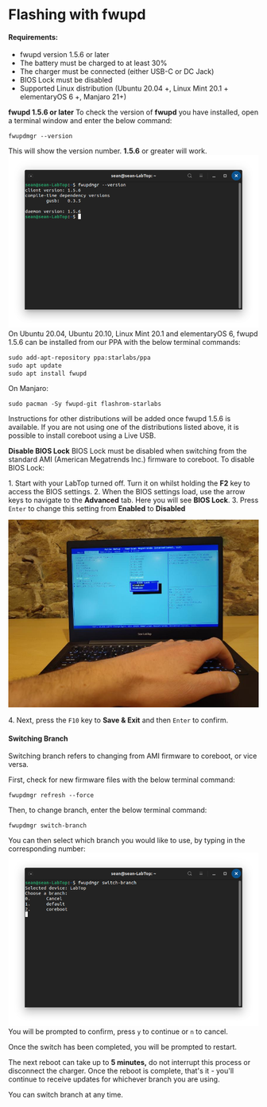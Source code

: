 # Flashing with fwupd

#### **Requirements:**

* fwupd version 1.5.6 or later
* The battery must be charged to at least 30%
* The charger must be connected (either USB-C or DC Jack)
* BIOS Lock must be disabled
* Supported Linux distribution (Ubuntu 20.04 +, Linux Mint 20.1 + elementaryOS 6 +, Manjaro 21+)

**fwupd 1.5.6 or later**
To check the version of **fwupd** you have installed, open a terminal window and enter the below command:

```
fwupdmgr --version
```

This will show the version number. **1.5.6** or greater will work.
![fwupd version](../fwupdVersion.png)
On Ubuntu 20.04, Ubuntu 20.10, Linux Mint 20.1 and elementaryOS 6, fwupd 1.5.6 can be installed from our PPA with the below terminal commands:

```
sudo add-apt-repository ppa:starlabs/ppa
sudo apt update
sudo apt install fwupd
```

On Manjaro:

```
sudo pacman -Sy fwupd-git flashrom-starlabs
```

Instructions for other distributions will be added once fwupd 1.5.6 is available. If you are not using one of the distributions listed above, it is possible to install coreboot using a Live USB.

**Disable BIOS Lock**
BIOS Lock must be disabled when switching from the standard AMI (American Megatrends Inc.) firmware to coreboot. To disable BIOS Lock:

1\. Start with your LabTop turned off\. Turn it on whilst holding the **F2** key to access the BIOS settings.
2\. When the BIOS settings load, use the arrow keys to navigate to the **Advanced** tab\. Here you will see **BIOS Lock**\.
3\. Press `Enter` to change this setting from **Enabled** to **Disabled**

![Disable BIOS Lock](../BiosLock.jpg)

4\. Next, press the `F10` key to **Save & Exit** and then `Enter` to confirm.

#### **Switching Branch**

Switching branch refers to changing from AMI firmware to coreboot, or vice versa.

First, check for new firmware files with the below terminal command:

```
fwupdmgr refresh --force
```

Then, to change branch, enter the below terminal command:

```
fwupdmgr switch-branch
```

You can then select which branch you would like to use, by typing in the corresponding number:
![Switch Branch](../SwitchBranch.png)
You will be prompted to confirm, press `y` to continue or `n` to cancel.

Once the switch has been completed, you will be prompted to restart.

The next reboot can take up to **5 minutes,** do not interrupt this process or disconnect the charger. Once the reboot is complete, that's it - you'll continue to receive updates for whichever branch you are using.

You can switch branch at any time.
